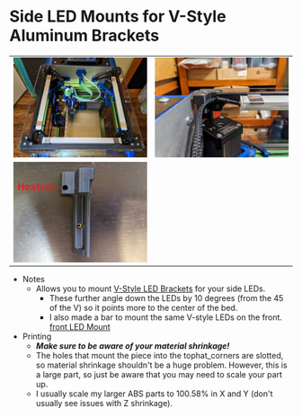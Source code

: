 Side LED Mounts for V-Style Aluminum Brackets
============
<table width=100%>
<TR><TD width=50% align="center"><img src="Images/topview.jpg"></TD>
<TD width=50% align="center"><img src="Images/closeup.jpg"></TD>
</TR>
<TR><TD width=50% align="center"><img src="Images/heatset_location.jpg"></TD>
<TD></TD>
</TR>
</TABLE>

- Notes
   - Allows you to mount <a href="https://www.aliexpress.com/item/2251832693313513.html">V-Style LED Brackets</A> for your side LEDs. 
     - These further angle down the LEDs by 10 degrees (from the 45 of the V) so it points more to the center of the bed.  
     - I also made a bar to mount the same V-style LEDs on the front.  <a href="../long-front_door_seal_single_piece">front LED Mount</A>
- Printing
	 - ***Make sure to be aware of your material shrinkage!***  
	 - The holes that mount the piece into the tophat_corners are slotted, so material shrinkage shouldn't be a huge problem.    However, this is a large part, so just be aware that you may need to scale your part up.
  	 -  I usually scale my larger ABS parts to 100.58% in X and Y (don't usually see issues with Z shrinkage).
